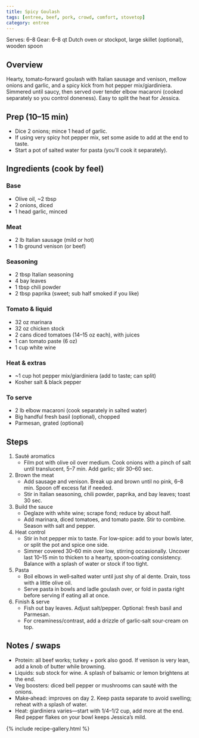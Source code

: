 ```yaml
---
title: Spicy Goulash
tags: [entree, beef, pork, crowd, comfort, stovetop]
category: entree
---
```

Serves: 6–8
Gear: 6–8 qt Dutch oven or stockpot, large skillet (optional), wooden spoon

## Overview
Hearty, tomato‑forward goulash with Italian sausage and venison, mellow onions and garlic, and a spicy kick from hot pepper mix/giardiniera. Simmered until saucy, then served over tender elbow macaroni (cooked separately so you control doneness). Easy to split the heat for Jessica.

## Prep (10–15 min)
- Dice 2 onions; mince 1 head of garlic.
- If using very spicy hot pepper mix, set some aside to add at the end to taste.
- Start a pot of salted water for pasta (you’ll cook it separately).

## Ingredients (cook by feel)
### Base
- Olive oil, ~2 tbsp
- 2 onions, diced
- 1 head garlic, minced

### Meat
- 2 lb Italian sausage (mild or hot)
- 1 lb ground venison (or beef)

### Seasoning
- 2 tbsp Italian seasoning
- 4 bay leaves
- 1 tbsp chili powder
- 2 tbsp paprika (sweet; sub half smoked if you like)

### Tomato & liquid
- 32 oz marinara
- 32 oz chicken stock
- 2 cans diced tomatoes (14–15 oz each), with juices
- 1 can tomato paste (6 oz)
- 1 cup white wine

### Heat & extras
- ~1 cup hot pepper mix/giardiniera (add to taste; can split)
- Kosher salt & black pepper

### To serve
- 2 lb elbow macaroni (cook separately in salted water)
- Big handful fresh basil (optional), chopped
- Parmesan, grated (optional)

## Steps
1. Sauté aromatics
   - Film pot with olive oil over medium. Cook onions with a pinch of salt until translucent, 5–7 min. Add garlic; stir 30–60 sec.
2. Brown the meat
   - Add sausage and venison. Break up and brown until no pink, 6–8 min. Spoon off excess fat if needed.
   - Stir in Italian seasoning, chili powder, paprika, and bay leaves; toast 30 sec.
3. Build the sauce
   - Deglaze with white wine; scrape fond; reduce by about half.
   - Add marinara, diced tomatoes, and tomato paste. Stir to combine. Season with salt and pepper.
4. Heat control
   - Stir in hot pepper mix to taste. For low‑spice: add to your bowls later, or split the pot and spice one side.
   - Simmer covered 30–60 min over low, stirring occasionally. Uncover last 10–15 min to thicken to a hearty, spoon‑coating consistency. Balance with a splash of water or stock if too tight.
5. Pasta
   - Boil elbows in well‑salted water until just shy of al dente. Drain, toss with a little olive oil.
   - Serve pasta in bowls and ladle goulash over, or fold in pasta right before serving if eating all at once.
6. Finish & serve
   - Fish out bay leaves. Adjust salt/pepper. Optional: fresh basil and Parmesan.
   - For creaminess/contrast, add a drizzle of garlic‑salt sour‑cream on top.

## Notes / swaps
- Protein: all beef works; turkey + pork also good. If venison is very lean, add a knob of butter while browning.
- Liquids: sub stock for wine. A splash of balsamic or lemon brightens at the end.
- Veg boosters: diced bell pepper or mushrooms can sauté with the onions.
- Make‑ahead: improves on day 2. Keep pasta separate to avoid swelling; reheat with a splash of water.
- Heat: giardiniera varies—start with 1/4–1/2 cup, add more at the end. Red pepper flakes on your bowl keeps Jessica’s mild.

{% include recipe-gallery.html %}
